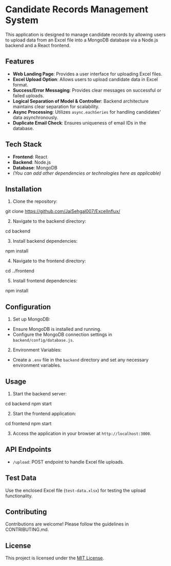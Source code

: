 # Candidate Records Management System

This application is designed to manage candidate records by allowing users to upload data from an Excel file into a MongoDB database via a Node.js backend and a React frontend.

## Features

- **Web Landing Page**: Provides a user interface for uploading Excel files.
- **Excel Upload Option**: Allows users to upload candidate data in Excel format.
- **Success/Error Messaging**: Provides clear messages on successful or failed uploads.
- **Logical Separation of Model & Controller**: Backend architecture maintains clear separation for scalability.
- **Async Processing**: Utilizes `async.eachSeries` for handling candidates' data asynchronously.
- **Duplicate Email Check**: Ensures uniqueness of email IDs in the database.

## Tech Stack

- **Frontend**: React
- **Backend**: Node.js
- **Database**: MongoDB
- *(You can add other dependencies or technologies here as applicable)*

## Installation

1. Clone the repository:

git clone https://github.com/JaiSehgal007/ExcelInflux/


2. Navigate to the backend directory:

cd backend


3. Install backend dependencies:

npm install


4. Navigate to the frontend directory:

cd ../frontend


5. Install frontend dependencies:

npm install


## Configuration

1. Set up MongoDB:

- Ensure MongoDB is installed and running.
- Configure the MongoDB connection settings in `backend/config/database.js`.

2. Environment Variables:

- Create a `.env` file in the `backend` directory and set any necessary environment variables.

## Usage

1. Start the backend server:

cd backend
npm start


2. Start the frontend application:

cd frontend
npm start

3. Access the application in your browser at `http://localhost:3000`.

## API Endpoints

- `/upload`: POST endpoint to handle Excel file uploads.

## Test Data

Use the enclosed Excel file (`test-data.xlsx`) for testing the upload functionality.

## Contributing

Contributions are welcome! Please follow the guidelines in CONTRIBUTING.md.

## License

This project is licensed under the [MIT License](LICENSE).


